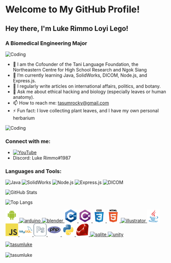 # Welcome to My GitHub Profile!

## Hey there, I'm Luke Rimmo Loyi Lego!

### A  Biomedical Engineering Major

![Coding](https://user-images.githubusercontent.com/yourusername/yourrepository/master/assets/coding.gif)

- 🔭 I am the Cofounder of the Tani Language Foundation, the Northeastern Centre for High School Research and Ngok Siang
- 🌱 I’m currently learning Java, SolidWorks, DICOM, Node.js, and Express.js.
- 📝 I regularly write articles on international affairs, politics, and botany.
- 💬 Ask me about ethical hacking and biology (especially leaves or human anatomy).
- 📫 How to reach me: tasumrocky@gmail.com
- ⚡ Fun fact: I love collecting plant leaves, and I have my own personal herbarium 

![Coding](https://user-images.githubusercontent.com/yourusername/yourrepository/master/assets/coding.gif)

### Connect with me:

- [![YouTube](https://img.shields.io/badge/YouTube-Channel-red)](https://www.youtube.com/channel/ucqr_k5dn5hsc2okdjoqanmq)
- Discord: Luke Rimmo#1987

### Languages and Tools:

![Java](https://img.shields.io/badge/Java-ED8B00?style=for-the-badge&logo=java&logoColor=white)
![SolidWorks](https://img.shields.io/badge/SolidWorks-00599C?style=for-the-badge&logo=solidworks&logoColor=white)
![Node.js](https://img.shields.io/badge/Node.js-339933?style=for-the-badge&logo=nodedotjs&logoColor=white)
![Express.js](https://img.shields.io/badge/Express.js-000000?style=for-the-badge&logo=express&logoColor=white)
![DICOM](https://img.shields.io/badge/DICOM-FF6F00?style=for-the-badge&logo=dicom&logoColor=white)

![GitHub Stats](https://github-readme-stats.vercel.app/api?username=TasumLuke&show_icons=true&theme=radical)

![Top Langs](https://github-readme-stats.vercel.app/api/top-langs/?username=TasumLuke&layout=compact&theme=radical)

<p align="left"> <a href="https://developer.android.com" target="_blank" rel="noreferrer"> <img src="https://raw.githubusercontent.com/devicons/devicon/master/icons/android/android-original-wordmark.svg" alt="android" width="40" height="40"/> </a> <a href="https://www.arduino.cc/" target="_blank" rel="noreferrer"> <img src="https://cdn.worldvectorlogo.com/logos/arduino-1.svg" alt="arduino" width="40" height="40"/> </a> <a href="https://www.blender.org/" target="_blank" rel="noreferrer"> <img src="https://download.blender.org/branding/community/blender_community_badge_white.svg" alt="blender" width="40" height="40"/> </a> <a href="https://www.w3schools.com/cpp/" target="_blank" rel="noreferrer"> <img src="https://raw.githubusercontent.com/devicons/devicon/master/icons/cplusplus/cplusplus-original.svg" alt="cplusplus" width="40" height="40"/> </a> <a href="https://www.w3schools.com/cs/" target="_blank" rel="noreferrer"> <img src="https://raw.githubusercontent.com/devicons/devicon/master/icons/csharp/csharp-original.svg" alt="csharp" width="40" height="40"/> </a> <a href="https://www.w3schools.com/css/" target="_blank" rel="noreferrer"> <img src="https://raw.githubusercontent.com/devicons/devicon/master/icons/css3/css3-original-wordmark.svg" alt="css3" width="40" height="40"/> </a> <a href="https://www.w3.org/html/" target="_blank" rel="noreferrer"> <img src="https://raw.githubusercontent.com/devicons/devicon/master/icons/html5/html5-original-wordmark.svg" alt="html5" width="40" height="40"/> </a> <a href="https://www.adobe.com/in/products/illustrator.html" target="_blank" rel="noreferrer"> <img src="https://www.vectorlogo.zone/logos/adobe_illustrator/adobe_illustrator-icon.svg" alt="illustrator" width="40" height="40"/> </a> <a href="https://www.java.com" target="_blank" rel="noreferrer"> <img src="https://raw.githubusercontent.com/devicons/devicon/master/icons/java/java-original.svg" alt="java" width="40" height="40"/> </a> <a href="https://developer.mozilla.org/en-US/docs/Web/JavaScript" target="_blank" rel="noreferrer"> <img src="https://raw.githubusercontent.com/devicons/devicon/master/icons/javascript/javascript-original.svg" alt="javascript" width="40" height="40"/> </a> <a href="https://www.mysql.com/" target="_blank" rel="noreferrer"> <img src="https://raw.githubusercontent.com/devicons/devicon/master/icons/mysql/mysql-original-wordmark.svg" alt="mysql" width="40" height="40"/> </a> <a href="https://www.photoshop.com/en" target="_blank" rel="noreferrer"> <img src="https://raw.githubusercontent.com/devicons/devicon/master/icons/photoshop/photoshop-line.svg" alt="photoshop" width="40" height="40"/> </a> <a href="https://www.php.net" target="_blank" rel="noreferrer"> <img src="https://raw.githubusercontent.com/devicons/devicon/master/icons/php/php-original.svg" alt="php" width="40" height="40"/> </a> <a href="https://www.python.org" target="_blank" rel="noreferrer"> <img src="https://raw.githubusercontent.com/devicons/devicon/master/icons/python/python-original.svg" alt="python" width="40" height="40"/> </a> <a href="https://www.ruby-lang.org/en/" target="_blank" rel="noreferrer"> <img src="https://raw.githubusercontent.com/devicons/devicon/master/icons/ruby/ruby-original.svg" alt="ruby" width="40" height="40"/> </a> <a href="https://www.sqlite.org/" target="_blank" rel="noreferrer"> <img src="https://www.vectorlogo.zone/logos/sqlite/sqlite-icon.svg" alt="sqlite" width="40" height="40"/> </a> <a href="https://unity.com/" target="_blank" rel="noreferrer"> <img src="https://www.vectorlogo.zone/logos/unity3d/unity3d-icon.svg" alt="unity" width="40" height="40"/> </a> </p>
<p align="left"> <a href="https://github.com/ryo-ma/github-profile-trophy"><img src="https://github-profile-trophy.vercel.app/?username=tasumluke" alt="tasumluke" /></a> </p>
<p><img align="center" src="https://github-readme-streak-stats.herokuapp.com/?user=tasumluke&" alt="tasumluke" /></p>
